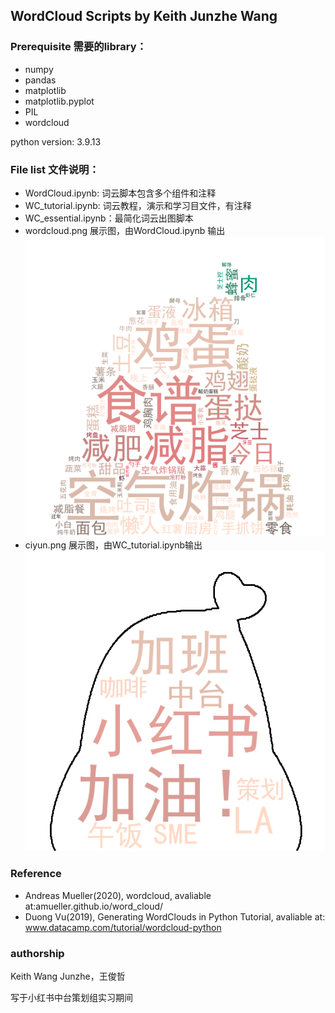 ## WordCloud Scripts by Keith Junzhe Wang

### Prerequisite 需要的library：
- numpy
- pandas
- matplotlib
- matplotlib.pyplot
- PIL
- wordcloud

python version: 3.9.13

### File list 文件说明：
- WordCloud.ipynb: 词云脚本包含多个组件和注释
- WC_tutorial.ipynb: 词云教程，演示和学习目文件，有注释
- WC_essential.ipynb：最简化词云出图脚本
- wordcloud.png 展示图，由WordCloud.ipynb 输出
![wordcloud](./wordcloud.png)
- ciyun.png 展示图，由WC_tutorial.ipynb输出
![ciyun](./ciyun.png)

### Reference
- Andreas Mueller(2020), wordcloud, avaliable at:amueller.github.io/word_cloud/
- Duong Vu(2019), Generating WordClouds in Python Tutorial, avaliable at: www.datacamp.com/tutorial/wordcloud-python

### authorship
Keith Wang Junzhe，王俊哲

写于小红书中台策划组实习期间
